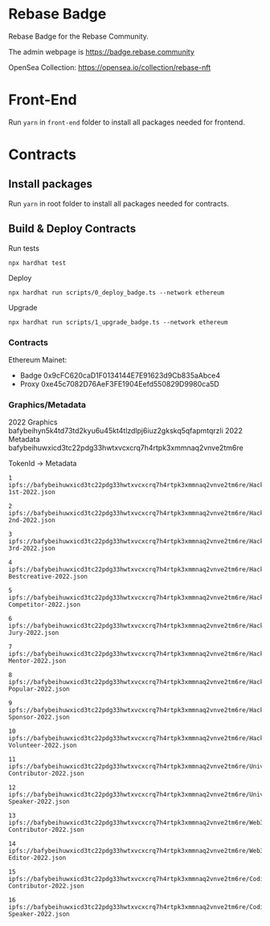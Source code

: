 # Rebase Badge

Rebase Badge for the Rebase Community. 

The admin webpage is https://badge.rebase.community

OpenSea Collection: https://opensea.io/collection/rebase-nft


# Front-End

Run `yarn` in `front-end` folder to install all packages needed for frontend.

# Contracts

## Install packages

Run `yarn` in root folder to install all packages needed for contracts.

## Build & Deploy Contracts

Run tests
```shell
npx hardhat test
```

Deploy
```
npx hardhat run scripts/0_deploy_badge.ts --network ethereum
```

Upgrade 
```
npx hardhat run scripts/1_upgrade_badge.ts --network ethereum
```

### Contracts
Ethereum Mainet:  
- Badge 0x9cFC620caD1F0134144E7E91623d9Cb835aAbce4
- Proxy 0xe45c7082D76AeF3FE1904Eefd550829D9980ca5D

### Graphics/Metadata
2022 Graphics bafybeihyn5k4td73td2kyu6u45kt4tlzdlpj6iuz2gkskq5qfapmtqrzli
2022 Metadata bafybeihuwxicd3tc22pdg33hwtxvcxcrq7h4rtpk3xmmnaq2vnve2tm6re

TokenId -> Metadata
```
1 ipfs://bafybeihuwxicd3tc22pdg33hwtxvcxcrq7h4rtpk3xmmnaq2vnve2tm6re/Hackathon-1st-2022.json

2 ipfs://bafybeihuwxicd3tc22pdg33hwtxvcxcrq7h4rtpk3xmmnaq2vnve2tm6re/Hackathon-2nd-2022.json

3 ipfs://bafybeihuwxicd3tc22pdg33hwtxvcxcrq7h4rtpk3xmmnaq2vnve2tm6re/Hackathon-3rd-2022.json

4 ipfs://bafybeihuwxicd3tc22pdg33hwtxvcxcrq7h4rtpk3xmmnaq2vnve2tm6re/Hackathon-Bestcreative-2022.json

5 ipfs://bafybeihuwxicd3tc22pdg33hwtxvcxcrq7h4rtpk3xmmnaq2vnve2tm6re/Hackathon-Competitor-2022.json

6 ipfs://bafybeihuwxicd3tc22pdg33hwtxvcxcrq7h4rtpk3xmmnaq2vnve2tm6re/Hackathon-Jury-2022.json

7 ipfs://bafybeihuwxicd3tc22pdg33hwtxvcxcrq7h4rtpk3xmmnaq2vnve2tm6re/Hackathon-Mentor-2022.json

8 ipfs://bafybeihuwxicd3tc22pdg33hwtxvcxcrq7h4rtpk3xmmnaq2vnve2tm6re/Hackathon-Popular-2022.json

9 ipfs://bafybeihuwxicd3tc22pdg33hwtxvcxcrq7h4rtpk3xmmnaq2vnve2tm6re/Hackathon-Sponsor-2022.json

10 ipfs://bafybeihuwxicd3tc22pdg33hwtxvcxcrq7h4rtpk3xmmnaq2vnve2tm6re/Hackathon-Volunteer-2022.json

11 ipfs://bafybeihuwxicd3tc22pdg33hwtxvcxcrq7h4rtpk3xmmnaq2vnve2tm6re/University-Contributor-2022.json

12 ipfs://bafybeihuwxicd3tc22pdg33hwtxvcxcrq7h4rtpk3xmmnaq2vnve2tm6re/University-Speaker-2022.json

13 ipfs://bafybeihuwxicd3tc22pdg33hwtxvcxcrq7h4rtpk3xmmnaq2vnve2tm6re/Web3Daily-Contributor-2022.json

14 ipfs://bafybeihuwxicd3tc22pdg33hwtxvcxcrq7h4rtpk3xmmnaq2vnve2tm6re/Web3Daily-Editor-2022.json

15 ipfs://bafybeihuwxicd3tc22pdg33hwtxvcxcrq7h4rtpk3xmmnaq2vnve2tm6re/CodingDay-Contributor-2022.json

16 ipfs://bafybeihuwxicd3tc22pdg33hwtxvcxcrq7h4rtpk3xmmnaq2vnve2tm6re/CodingDay-Speaker-2022.json
```